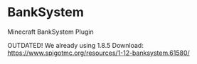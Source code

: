 # BankSystem
Minecraft BankSystem Plugin

OUTDATED! We already using 1.8.5
Download: https://www.spigotmc.org/resources/1-12-banksystem.61580/
